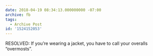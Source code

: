 ```yaml
---
date: 2018-04-19 08:34:13.000000000 -07:00
archive: fb
tags: 
  - Archive Post
id: '1524152053'
---
```


RESOLVED: If you’re wearing a jacket, you have to call your overalls “overmosts”.
